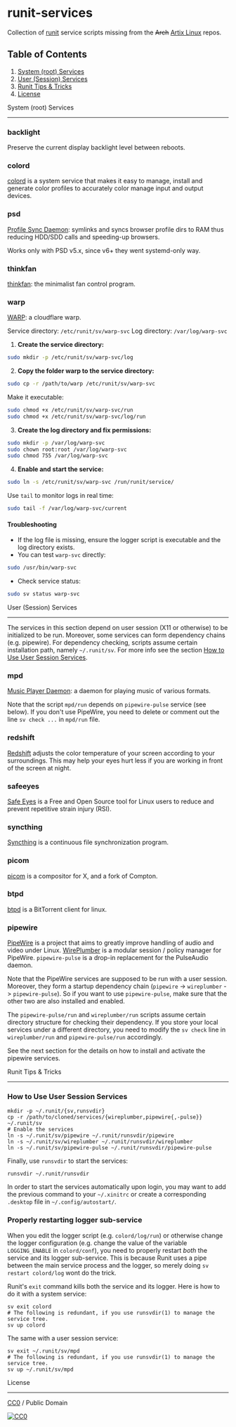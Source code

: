 # runit-services

Collection of [runit](http://smarden.org/runit/) service scripts missing from
the ~~Arch~~ [Artix Linux](https://artixlinux.org/) repos.

## Table of Contents

1. [System (root) Services](#system-services)
2. [User (Session) Services](#user-services)
3. [Runit Tips & Tricks](#runit-tips-tricks)
4. [License](#license)

<a name="system-services"></a>
System (root) Services

---

### backlight

Preserve the current display backlight level between reboots.

### colord

[colord](https://www.freedesktop.org/software/colord/) is a system service that
makes it easy to manage, install and generate color profiles to accurately color
manage input and output devices.

### psd

[Profile Sync Daemon](https://github.com/graysky2/profile-sync-daemon): symlinks
and syncs browser profile dirs to RAM thus reducing HDD/SDD calls and
speeding-up browsers.

Works only with PSD v5.x, since v6+ they went systemd-only way.

### thinkfan

[thinkfan](https://github.com/vmatare/thinkfan): the minimalist fan control
program.

### warp

[WARP](https://1.1.1.1): a cloudflare warp.

Service directory: `/etc/runit/sv/warp-svc`
Log directory: `/var/log/warp-svc`

1. **Create the service directory:**

```bash
sudo mkdir -p /etc/runit/sv/warp-svc/log
```

2. **Copy the folder warp to the service directory:**

```bash
sudo cp -r /path/to/warp /etc/runit/sv/warp-svc
```

Make it executable:

```bash
sudo chmod +x /etc/runit/sv/warp-svc/run
sudo chmod +x /etc/runit/sv/warp-svc/log/run
```

3. **Create the log directory and fix permissions:**

```bash
sudo mkdir -p /var/log/warp-svc
sudo chown root:root /var/log/warp-svc
sudo chmod 755 /var/log/warp-svc
```

4. **Enable and start the service:**

```bash
sudo ln -s /etc/runit/sv/warp-svc /run/runit/service/
```

Use `tail` to monitor logs in real time:

```bash
sudo tail -f /var/log/warp-svc/current
```

#### Troubleshooting

- If the log file is missing, ensure the logger script is executable and the log directory exists.
- You can test `warp-svc` directly:

```bash
sudo /usr/bin/warp-svc
```

- Check service status:

```bash
sudo sv status warp-svc
```

<a name="user-services"></a>
User (Session) Services

---

The services in this section depend on user session (X11 or otherwise) to be
initialized to be run. Moreover, some services can form dependency chains
(e.g. pipewire). For dependency checking, scripts assume certain installation
path, namely `~/.runit/sv`. For more info see the section
[How to Use User Session Services](#how-to-user-svc).

### mpd

[Music Player Daemon](https://github.com/MusicPlayerDaemon/MPD): a daemon for
playing music of various formats.

Note that the script `mpd/run` depends on `pipewire-pulse` service (see below).
If you don't use PipeWire, you need to delete or comment out the line
`sv check ...` in `mpd/run` file.

### redshift

[Redshift](https://github.com/jonls/redshift) adjusts the color temperature of
your screen according to your surroundings. This may help your eyes hurt less if
you are working in front of the screen at night.

### safeeyes

[Safe Eyes](https://slgobinath.github.io/SafeEyes/) is a Free and Open
Source tool for Linux users to reduce and prevent repetitive strain injury
(RSI).

### syncthing

[Syncthing](https://github.com/syncthing/syncthing) is a continuous file
synchronization program.

### picom

[picom](https://github.com/yshui/picom) is a compositor for X, and a fork of
Compton.

### btpd

[btpd](https://github.com/btpd/btpd) is a BitTorrent client
for linux.

### pipewire

[PipeWire](https://pipewire.org/) is a project that aims to greatly improve
handling of audio and video under Linux. [WirePlumber](https://pipewire.pages.freedesktop.org/wireplumber/) is a modular session / policy manager for PipeWire. `pipewire-pulse` is a drop-in replacement for the PulseAudio daemon.

Note that the PipeWire services are supposed to be run with a user session.
Moreover, they form a startup dependency chain (`pipewire` ->
`wireplumber` -> `pipewire-pulse`). So if you want to use
`pipewire-pulse`, make sure that the other two are also installed and enabled.

The `pipewire-pulse/run` and `wireplumber/run` scripts assume certain directory
structure for checking their dependency. If you store your local services under
a different directory, you need to modify the `sv check` line in
`wireplumber/run` and `pipewire-pulse/run` accordingly.

See the next section for the details on how to install and activate the pipewire
services.

<a name="runit-tips-tricks"></a>
Runit Tips & Tricks

---

<a name="how-to-user-svc"></a>

### How to Use User Session Services

```shell
mkdir -p ~/.runit/{sv,runsvdir}
cp -r /path/to/cloned/services/{wireplumber,pipewire{,-pulse}} ~/.runit/sv
# Enable the services
ln -s ~/.runit/sv/pipewire ~/.runit/runsvdir/pipewire
ln -s ~/.runit/sv/wireplumber ~/.runit/runsvdir/wireplumber
ln -s ~/.runit/sv/pipewire-pulse ~/.runit/runsvdir/pipewire-pulse
```

Finally, use `runsvdir` to start the services:

```shell
runsvdir ~/.runit/runsvdir
```

In order to start the services automatically upon login, you may want to add
the previous command to your `~/.xinitrc` or create a corresponding `.desktop`
file in `~/.config/autostart/`.

### Properly restarting logger sub-service

When you edit the logger script (e.g. `colord/log/run`) or otherwise change
the logger configuration (e.g. change the value of the variable `LOGGING_ENABLE`
in `colord/conf`), you need to properly restart _both_ the service and its
logger sub-service. This is because Runit uses a pipe between the main service
process and the logger, so merely doing `sv restart colord/log` wont do the
trick.

Runit's `exit` command kills both the service and its logger. Here is how to do
it with a system service:

```shell
sv exit colord
# The following is redundant, if you use runsvdir(1) to manage the service tree.
sv up colord
```

The same with a user session service:

```shell
sv exit ~/.runit/sv/mpd
# The following is redundant, if you use runsvdir(1) to manage the service tree.
sv up ~/.runit/sv/mpd
```

<a name="license"></a>
License

---

[CC0](https://creativecommons.org/publicdomain/zero/1.0/) / Public Domain

[![CC0](https://licensebuttons.net/p/zero/1.0/88x31.png)](https://creativecommons.org/publicdomain/zero/1.0/)
